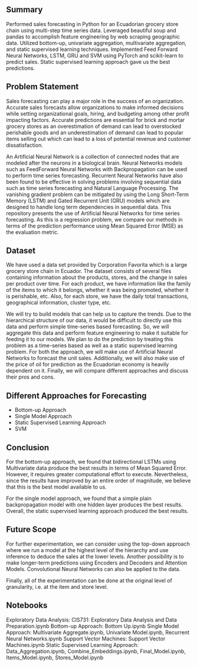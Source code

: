 ## Summary
Performed sales forecasting in Python for an Ecuadorian grocery store chain using multi-step time series data.
Leveraged beautiful soup and pandas to accomplish feature engineering by web scraping geographic data.
Utilized bottom-up, univariate aggregation, multivariate aggregation, and static supervised learning techniques.
Implemented Feed Forward Neural Networks, LSTM, GRU and SVM using PyTorch and scikit-learn to predict sales.
Static supervised learning approach gave us the best predictions.

## Problem Statement
Sales forecasting can play a major role in the success of an organization. Accurate sales forecasts allow organizations to make informed decisions while setting organizational goals, hiring, and budgeting among other profit impacting factors. Accurate predictions are essential for brick and mortar grocery stores as an overestimation of demand can lead to overstocked perishable goods and an underestimation of demand can lead to popular items selling out which can lead to a loss of potential revenue and customer dissatisfaction.

An Artificial Neural Network is a collection of connected nodes that are modeled after the neurons in a biological brain. Neural Networks models such as FeedForward Neural Networks with Backpropagation can be used to perform time series forecasting. Recurrent Neural Networks have also been found to be effective in solving problems involving sequential data such as time series forecasting and Natural Language Processing. The vanishing gradient problem can be mitigated by using the Long Short-Term Memory (LSTM) and Gated Recurrent Unit (GRU) models which are designed to handle long term dependencies in sequential data. 
This repository presents the use of Artificial Neural Networks for time series forecasting. As this is a regression problem, we compare our methods in terms of the prediction performance using Mean Squared Error (MSE) as the evaluation metric.
 
## Dataset
We have used a data set provided by Corporation Favorita which is a large grocery store chain in Ecuador. 
The dataset consists of several files containing information about the products, stores, and the change in sales per product over time. For each product, 
we have information like the family of the items to which it belongs, whether it was being promoted, whether it is perishable, etc. Also, for each store, 
we have the daily total transactions, geographical information, cluster type, etc. 

We will try to build models that can help us to capture the trends. Due to the hierarchical structure of our data, it would be difficult to directly use this data and perform simple time-series based forecasting. 
So, we will aggregate this data and perform feature engineering to make it suitable for feeding it to our models. We plan to do the prediction by treating this problem as a 
time-series based as well as a static supervised learning problem. For both the approach, we will make use of Artificial Neural Networks to forecast the unit sales. 
Additionally, we will also make use of the price of oil for prediction as the Ecuadorian economy is heavily dependent on it. Finally, we will compare different approaches and 
discuss their pros and cons. 

## Different Approaches for Forecasting

* Bottom-up Approach
* Single Model Approach
* Static Supervised Learning Approach
* SVM

## Conclusion
For the bottom-up approach, we found that bidirectional LSTMs using Multivariate data produce the best results in terms of Mean Squared Error. However, it requires greater computational effort to execute. Nevertheless, since the results have improved by an entire order of magnitude, we believe that this is the best model available to us. 

For the single model approach, we found that a simple plain backpropagation model with one hidden layer produces the best results. Overall, the static supervised learning approach produced the best results.

## Future Scope

For further experimentation, we can consider using the top-down approach where we run a model at the highest level of the hierarchy and use inference to deduce the sales at the lower levels. Another possibility is to make longer-term predictions using Encoders and Decoders and Attention Models. Convolutional Neural Networks can also be applied to the data.

Finally, all of the experimentation can be done at the original level of granularity, i.e. at the item and store level.

## Notebooks
Exploratory Data Analysis: CIS731: Exploratory Data Analysis and Data Preparation.ipynb
Bottom-up Approach: Bottom Up.ipynb
Single Model Approach: Multivariate Aggregate.ipynb, Univariate Model.ipynb, Recurrent Neural Networks.ipynb
Support Vector Machines: Support Vector Machines.ipynb
Static Supervised Learning Approach: Data_Aggregation.ipynb, Combine_Embeddings.ipynb, Final_Model.ipynb, Items_Model.ipynb, Stores_Model.ipynb


